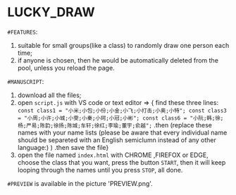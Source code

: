 # LUCKY_DRAW

`#FEATURES`:
1. suitable for small groups(like a class) to randomly draw one person each time;
2. if anyone is chosen, then he would be automatically deleted from the pool, unless you reload the page.

`#MANUSCRIPT`:
1. download all the files;
2. open `script.js` with VS code or text editor => { find these three lines: `const class1 =
  "小米;小包;小份;小金;小飞;小打击;小奥;小特";
const class3 =
  "小周;小许;小城;小雯;小秦;小珂;小冠;小彬";
const class6 =
  "小阮;韩;徐;杨;严易;陈韵;徐扬;陈城;车轩;徐红;李瑜;董宇;俞越";` .then (replace these names with your name lists (please be aware that every individual name should be separeted with an English semiclumn instead of any other language:) ) .then save the file}
3. open the file named `index.html` with CHROME ,FIREFOX or EDGE, choose the class that you want, press the button  `START`, then it will keep looping through the names until you press `STOP`, all done.

`#PREVIEW` is available in the picture 'PREVIEW.png'.
